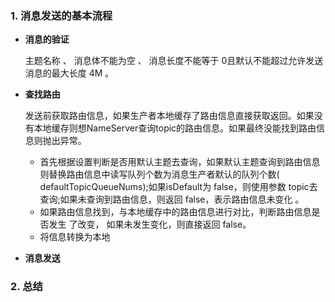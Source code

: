 ### 1. 消息发送的基本流程

- **消息的验证**

  主题名称 、 消息体不能为空 、 消息长度不能等于 0且默认不能超过允许发送消息的最大长度 4M 。

- **查找路由**

  发送前获取路由信息，如果生产者本地缓存了路由信息直接获取返回。如果没有本地缓存则想NameServer查询topic的路由信息。如果最终没能找到路由信息则抛出异常。

  - 首先根据设置判断是否用默认主题去查询，如果默认主题查询到路由信息则替换路由信息中读写队列个数为消息生产者默认的队列个数( defaultTopicQueueNums);如果isDefault为 false，则使用参数 topic去查询;如果未查询到路由信息，则返回 false，表示路由信息未变化 。
  - 如果路由信息找到，与本地缓存中的路由信息进行对比，判断路由信息是否发生 了改变， 如果未发生变化，则直接返回 false。
  - 将信息转换为本地

- **消息发送**



### 2. 总结


